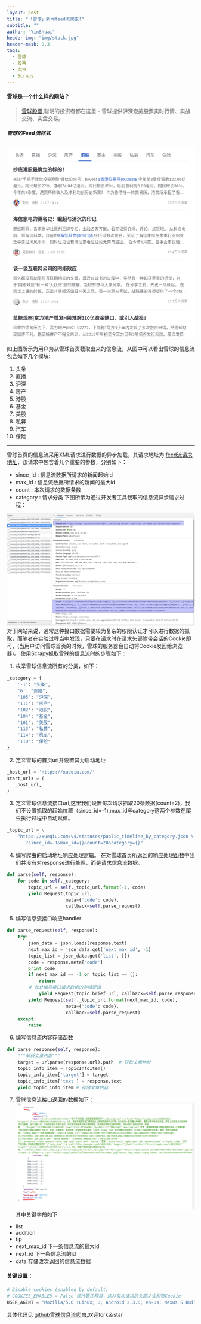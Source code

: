 ```yaml
---
layout: post
title: "「雪球」新闻feed流爬虫!"
subtitle: ""
author: "YinShuai"
header-img: "img/stock.jpg"
header-mask: 0.3
tags:
  - 雪球
  - 股票
  - 爬虫
  - Scrapy
---
```

#### 雪球是一个什么样的网站？
> [雪球股票](https://xueqiu.com),聪明的投资者都在这里 - 雪球提供沪深港美股票实时行情、实战交流、实盘交易。

##### 雪球的Feed流样式
![avatar](/img/xueqiu_feed_spider/pic_of_feed.png)

如上图所示为用户为从雪球首页截取出来的信息流，从图中可以看出雪球的信息流包含如下几个模块:

1. 头条
2. 直播
3. 沪深
4. 房产
5. 港股
6. 基金
7. 美股
8. 私募
9. 汽车
10. 保险


---  
雪球首页的信息流采用XML请求进行数据的异步加载，其请求地址为 [feed流请求地址](https://xueqiu.com/v4/statuses/public_timeline_by_category.json?since_id=-1&max_id=-1&count=10&category=104)，该请求中包含着几个重要的参数，分别如下：
- since_id : 信息流数据所请求的新闻起始id
- max_id : 信息流数据所请求的新闻的最大id
- count : 本次请求的数据条数
- category : 请求分类
下图所示为通过开发者工具截取的信息流异步请求过程：

![avatar](/img/xueqiu_feed_spider/request.png)
　　对于网站来说，通常这种接口数据需要较为复杂的权限认证才可以进行数据的抓取，而笔者在实验过程当中发现，只要在请求时在请求头部附带会话的Cookie即可，(当用户访问雪球首页的时候，雪球的服务器会自动将Cookie发回给浏览器)。
    使用Scrapy抓取雪球的信息流时的步骤如下：
1. 枚举雪球信息流所有的分类，如下：  
``` python
_category = {
    '-1': "头条",
    '6': "直播",
    '105': "沪深",
    '111': "房产",
    '102': "港股",
    '104': "基金",
    '101': "美股",
    '113': "私募",
    '114': "机车",
    '110': "保险"
}
```

2. 定义雪球的首页url并设置其为启动地址
``` python
_host_url = 'https://xueqiu.com/'
start_urls = (
   _host_url,
)
```

3. 定义雪球信息流接口url,这里我们设置每次请求抓取20条数据(count=2)，我们不设置抓取的起始位置（since_id=-1),max_id与category这两个参数在爬虫执行过程中自动赋值。
``` python
_topic_url = \
    "https://xueqiu.com/v4/statuses/public_timeline_by_category.json \
       ?since_id=-1&max_id={}&count=20&category={}"
```

4. 编写爬虫的启动地址响应处理逻辑。
    在对雪球首页所返回的响应处理函数中我们并没有对response进行处理，而是请求信息流数据。
``` python
def parse(self, response):
    for code in self._category:
        topic_url = self._topic_url.format(-1, code)
        yield Request(topic_url,
                      meta={'code': code},
                      callback=self.parse_request)
```

5. 编写信息流接口响应handler
``` python
def parse_request(self, response):
    try:
        json_data = json.loads(response.text)
        next_max_id = json_data.get('next_max_id', -1)
        topic_list = json_data.get('list', [])
        code = response.meta['code']
        print code
        if next_max_id == -1 or topic_list == []:
            return
　　　　　# 此处编写接口请求数据的存储逻辑
            yield Request(topic_brief_url, callback=self.parse_response)   # 发出请求
        yield Request(self._topic_url.format(next_max_id, code),
                      meta={'code': code},
                      callback=self.parse_request)
    except:
        raise      
```

6. 编写信息流内容存储函数
``` python
def parse_response(self, response):
    """解析文章内容"""
    target = urlparse(response.url).path  # 获取文章地址
    topic_info_item = TopicInfoItem()
    topic_info_item['target'] = target
    topic_info_item['text'] = response.text
    yield topic_info_item # 存储文章内容
```
7. 雪球信息流接口返回的数据如下：
![avatar](/img/xueqiu_feed_spider/data_sample.png)
其中关键字段如下：
* list
* addition
* tip
* next_max_id 下一条信息流的最大id
* next_id 下一条信息流的id
* data 存储改次返回的信息流数据

#### 关键设置：
``` python
# Disable cookies (enabled by default)
# COOKIES_ENABLED = False 该行要注释掉，这样每次请求的头部才会附带Cookie
USER_AGENT = "Mozilla/5.0 (Linux; U; Android 2.3.6; en-us; Nexus S Build/GRK39F) AppleWebKit/533.1 (KHTML, like Gecko) Version/4.0 Mobile Safari/533.1" # 设置用户代理
```

具体代码见 [github雪球信息流爬虫](https://github.com/yscoder-github/xueqiu_timeline_spider),欢迎fork＆star
　　　
